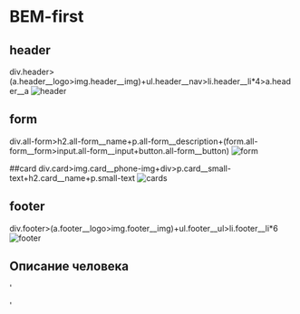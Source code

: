 # BEM-first
## header
div.header>(a.header__logo>img.header__img)+ul.header__nav>li.header__li*4>a.header__a
![header](https://user-images.githubusercontent.com/50540337/222735197-005b1332-b7b3-4873-b346-929c5da82795.png)

## form
div.all-form>h2.all-form__name+p.all-form__description+(form.all-form__form>input.all-form__input+button.all-form__button)
![form](https://user-images.githubusercontent.com/50540337/222735214-010e43cc-e738-4238-9e3c-2cf596546c58.png)

##card
div.card>img.card__phone-img+div>p.card__small-text+h2.card__name+p.small-text
![cards](https://user-images.githubusercontent.com/50540337/222735248-49125e57-7c2d-4b10-b4eb-027324903c79.png)

## footer
div.footer>(a.footer__logo>img.footer__img)+ul.footer__ul>li.footer__li*6
![footer](https://user-images.githubusercontent.com/50540337/222735232-e8764256-8e36-41f7-9d69-fd96b929ed81.png)


## Описание человека
'<div class="head">
	<p class="head__eyes--blue"></p>
</div>
<div class="body"></div>
<div class="arms">
	<p class="arms__left--tatoo"></p>
	<p class="arms__right--ring"></p>
</div>
<div class="legs">
	<p class="legs__left"></p>
	<p class="legs__right--scar"></p>
</div>'
